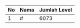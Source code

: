 | No | Nama            | Jumlah Level |
|----|-----------------|--------------|
| 1  | #    |    6073        |
